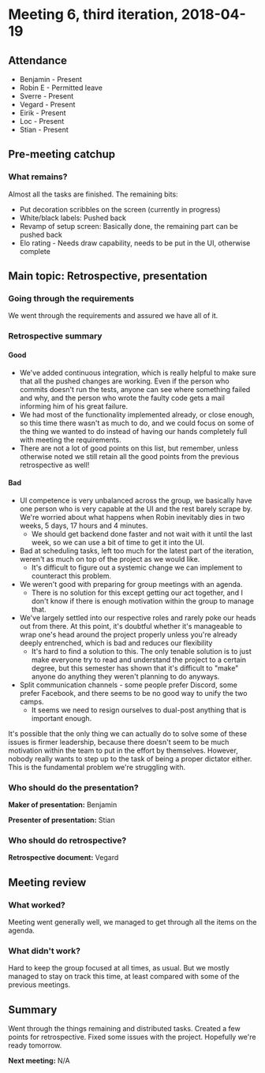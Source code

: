 # Meeting 6, third iteration, 2018-04-19

## Attendance
- Benjamin - Present
- Robin E - Permitted leave
- Sverre - Present
- Vegard - Present
- Eirik - Present
- Loc - Present
- Stian - Present

## Pre-meeting catchup

### What remains?

Almost all the tasks are finished. The remaining bits:

- Put decoration scribbles on the screen (currently in progress)
- White/black labels: Pushed back
- Revamp of setup screen: Basically done, the remaining part can be pushed back
- Elo rating - Needs draw capability, needs to be put in the UI, otherwise complete

## Main topic: Retrospective, presentation

### Going through the requirements

We went through the requirements and assured we have all of it.

### Retrospective summary

#### Good

- We've added continuous integration, which is really helpful to make sure that all the pushed changes are working. Even if the person who commits doesn't run the tests, anyone can see where something failed and why, and the person who wrote the faulty code gets a mail informing him of his great failure.
- We had most of the functionality implemented already, or close enough, so this time there wasn't as much to do, and we could focus on some of the thing  we wanted to do instead of having our hands completely full with meeting the requirements.
- There are not a lot of good points on this list, but remember, unless otherwise noted we still retain all the good points from the previous retrospective as well!

#### Bad

- UI competence is very unbalanced across the group, we basically have one person who is very capable at the UI and the rest barely scrape by. We're worried about what happens when Robin inevitably dies in two weeks, 5 days, 17 hours and 4 minutes.
  - We should get backend done faster and not wait with it until the last week, so we can use a bit of time to get it into the UI.
- Bad at scheduling tasks, left too much for the latest part of the iteration, weren't as much on top of the project as we would like.
  - It's difficult to figure out a systemic change we can implement to counteract this problem.
- We weren't good with preparing for group meetings with an agenda.
  - There is no solution for this except getting our act together, and I don't know if there is enough motivation within the group to manage that.
- We've largely settled into our respective roles and rarely poke our heads out from there. At this point, it's doubtful whether it's manageable to wrap one's head around the project properly unless you're already deeply entrenched, which is bad and reduces our flexibility
  - It's hard to find a solution to this. The only tenable solution is to just make everyone try to read and understand the project to a certain degree, but this semester has shown that it's difficult to "make" anyone do anything they weren't planning to do anyways.
- Split communication channels - some people prefer Discord, some prefer Facebook, and there seems to be no good way to unify the two camps.
  - It seems we need to resign ourselves to dual-post anything that is important enough.

It's possible that the only thing we can actually do to solve some of these issues is firmer leadership, because there doesn't seem to be much motivation within the team to put in the effort by themselves. However, nobody really wants to step up to the task of being a proper dictator either. This is the fundamental problem we're struggling with.

### Who should do the presentation?

**Maker of presentation:** Benjamin

**Presenter of presentation:** Stian

### Who should do retrospective?

**Retrospective document:** Vegard

## Meeting review

### What worked?

Meeting went generally well, we managed to get through all the items on the agenda.

### What didn't work?

Hard to keep the group focused at all times, as usual. But we mostly managed to stay on track this time, at least compared with some of the previous meetings.

## Summary

Went through the things remaining and distributed tasks. Created a few points for retrospective. Fixed some issues with the project. Hopefully we're ready tomorrow.

**Next meeting:** N/A
